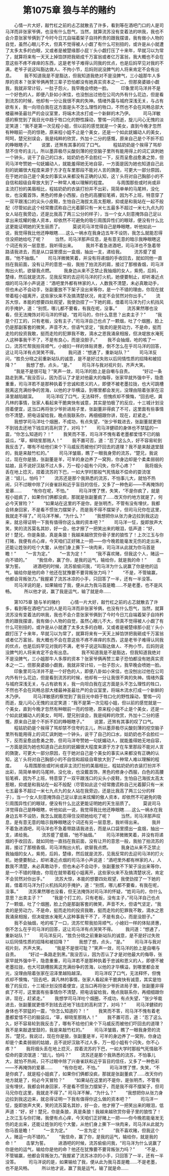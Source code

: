 # 　　第1075章 狼与羊的赌约
　　心情一片大好，敲竹杠之前的忐忑就散去了许多，看到等在酒吧门口的人是司马洋而非张家爷俩，也没有什么怨气，当然，就算流苏没有变着法的哄我，我也不会介意张家爷俩到了今时今日兀自端着架子自持矜贵的跟我摆谱，我有做小人物的自觉，虽然心眼儿不大，但真不觉得被人小觑了有什么可别扭的，或许是从小就遭了太多太多的白眼，又或者是被楚缘那小屁丫头小觑打压了十来年，早就习以为常了，就算将来有一天天上掉馅饼把我砸成千万富翁或者亿万富翁，我大概也不会在意这些不疼不痒痒的东西，这是老爷子难得认同我的优点，也是后妈罕见对我的不满，老爷子说这叫豁达做人、不拘小节，后妈则说没脾气的人将来肯定不会有出息。
　　我不知道我是不是豁达，但我知道我绝对不是没脾气，三小姐那牛人多厚的资本？张家爷俩再赞三辈子恐怕都没有她真实资本之一二，但那臭婆娘小觑我，我就非常计较，一肚子怨火，我早晚会喷她一脸。
　　印象里司马洋并不是一个好色的人，即便八卦如小宋佳，也没刨出过他在公司内外有什么花边，但是看到流苏的时候，他却有一分让我很不爽的失神。情绪外露与城府深浅无关，与占有欲有关，我一向坦白我在这方面是头不怎么理性的牲口，不然也不会在风畅总部大楼最神圣最壮严的会议室里，将端木流水打成一个新鲜的木乃伊。
　　司马洋敏感的察觉到了我目光中趋于牲口化的野性躁动，警惕一闪而逝，旋儿问心无愧的淡定笑道：“我不是第一次见程小姐，但以前的感觉就是一个美女，直到今晚才忽然有种眼前一亮的惊艳，原来程小姐不止是个美女，还是一个如此妩媚动人的美女，呵呵，楚兄别误会，我是纯粹的欣赏，外加十二分的感慨，原来自己是个不折不扣的睁眼瞎子。”
　　说罢，还煞有其事的叹了口气。
　　程姑奶奶是个挨得了骂却禁不住夸的主儿，所以墨菲极尽尖酸刻薄的挖空脑子里所有能用得上的词汇讽刺她一个钟头，说干了自己的口水，姑奶奶也不会脸红一下，反而呈愈战愈勇之势，但司马洋夸赞她一句妩媚动人，就能羞得她无地自容，一方面是因为她也知道自己此刻的妩媚很大程度来源于方才在车里那段不能对人言的旖旎，可更大一部分原因，在于她对自己是个美女的事实从来都没有正确的认知，这丫头将对自己胸部小的不自信和超级自卑放大到了一种常人难以理解的程度。
　　与周围那些或时尚或非主流打扮的美眉相比，程姑奶奶的衣装打扮并不出彩，简简单单的马尾辫，没化妆，也没戴首饰，黑色的修身小西服，白色的高腰铅笔裤，因为不上班，特意穿了一双平跟浅口的尖头小皮鞋，生怕自己海拔太高太惹眼，抑或是和我站在一起不般配（尽管如此这个经常撒谎称自己光着脚只有一米七五最多不超过一米七九点九的女人站在我旁边，还是比我高了两三公分的样子），当一个女人刻意掩饰自己足以拿出来炫耀的傲人资本，却依然不可避免的吸引周围异性们的眼球，便没有什么比这更能证明她的天生丽质了。
　　莫说司马洋觉得自己是睁眼瞎，听他如此一说，我觉得我比他还睁眼瞎……这么一祸水在我身边五年不设防，我怎么就能忍得住没把她给吃了呢？
　　当然，司马洋那声叹息，是有意无意的暗示我睁眼瞎这个词还有另一层意思，我听得出来。
　　我并不着急进酒吧，司马洋也不急着带路请我进去，而是从口袋里摸出一盒烟，抽出一支，递给我。
　　流苏蹙了蹙眉，“他不抽烟。”
　　司马洋微微笑着，并没有将递烟的手收回去，就如同他一直挡在我前面，没有让开的意思一般，我拍了拍流苏的肩，接过了那根香烟，司马洋掏出火机，欲替我点燃。
　　我身边从来不乏禁止我抽烟的女人，紫苑，后妈，楚缘，然后就是流苏，见我反常的去迎司马洋的打火机，她便要制止，却听凑近点烟的司马洋小声说道：“酒吧里外都有林家的人，人数我不清楚，未必真敢动手，但也未必不会动手，张副董放不下架子没出来等你，是一个不错的理由，你现在就带着程小姐离开，这些家伙来不及搞清楚状况，肯定不会贸然对你出手。”
　　流苏大惊，本能的想要四处观望，我使劲捏了一下她的肩，借着司马洋为打火机挡风的手掩护，道：“别慌，哪儿都不要看，有我在呢，没事。”
　　流苏果然哪也没看，但无法掩饰对司马洋的怀疑，“姓司马的，你什么意思？出卖主子？”
　　“我是个打工的，只有老板，没有主子，”司马洋自己也点了一颗烟，吐了个烟圈，脸上仍是那副客套的微笑，声音不大，但语气坚定，“我卖的是劳动力，不是命，挺而走险的投资我敢，挺而走险的犯罪我不敢，滴水之恩我涌泉相报，但决堤放水淹死人这种事我干不了，不是有良心，而是没胆子。”
　　我不会抽烟，呛的咳了一口，流苏忙帮我拍背顺气，小媳妇一样的体贴贤惠，倒不怎么在乎司马洋的回答，这让司马洋有点哭笑不得。
　　我问道：“想通了，重新站队？”
　　司马洋反问，“胜负分晓之前重新站队的诚意，是不是好过失败以后同情性质的招降和被招降？”
　　我想了想，点头，“是。”
　　司马洋与我对视片刻，齐声大笑。
　　“我是不是很可耻？”笑声一敛，司马洋的脸上是自嘲与自责。
　　“好过一条路走到黑。”我没否认，因为否认了才是对他最大的侮辱，张家早就外强中干，隐患重重，司马洋若不是那种执着于忠诚和恩义的人，即便不被老墨拉拢，也大可跳槽脱离这充满纷争的苦海，以他的才华横溢，到哪里都会发光，没理由陪着张家在沼泽里越陷越深。
　　司马洋叹了口气，无法释怀，但愧疚却不懊悔，“回去吧，龚凡林的事情，张家人看起来干脆爽快有诚意，其实是怕极了的反应，十三城计划没捞着便宜，这当口再将张少爷折进局子里，张副董非得疯了不可，这里面有些事情你不清楚，把电话留给我，晚点我联系你，再细细跟你讲，现在，赶紧走。”
　　我想学司马洋吐个烟圈，不成功，有点失望，“张少爷栽进去，张副董就更借不到钱去还地下钱庄的高利贷了，对吗？”
　　司马洋健硕的身体也不禁猛的一震，“你怎么知道的？！”
　　我笑而不答，司马洋不愧有着老墨都爱惜不已的脑袋瓜，“草，柳晓笙那贱人！”
　　我不置可否，道：“忍了这么久，好不容易轮到我反击了，哪有不给他们来个下马威反而被他们吓回去的道理？我不是来敲退堂鼓的，我是来敲竹杠的。”
　　司马洋皱眉，瞧了一眼我身旁的流苏，“楚兄，我说过，现在你是狼，张副董是羊，可羊的身边养了一窝狗，你身边却是个柔柔弱弱的姑娘，且不说好汉敌不过人多，万一程小姐有个闪失，你不心疼？”
　　我将烟头丢在地上捻灭，捏着流苏的下巴，一如大学时那般气死情敌不偿命的耍流氓道：“妞儿，怕吗？”
　　流苏还是那个我熟悉的流苏，不怕事儿大，就怕不热闹，只不过眼中除了兴奋雀跃和近乎盲目的信任，又多了一种色彩——不再掩饰的爱慕……
　　“有你在呢，不怕。”
　　司马洋愣了愣，失笑，“不是你疯了，就是程小姐疯了，如果你们俩都没疯，那就是张副董疯了……改天你约地方就是了，何必今天冒险？”
　　“如果站在这里的不是你，是张明杰，不管有没有埋伏，我都会转身回家，不是看不惯张力摆架子，而是我不得不摆架子，但司马兄你在这里，我就走不得了。”         司马洋不解，“为什么？”
　　“我想把你从张力身边拉到我这边来，就总得证明一下我有值得你这么做的资本吧？”
　　司马洋一怔，旋即放声大笑，笑的流苏莫名其妙，好一会，他才擦了一把笑出来的眼泪，低声道：“好，好！楚兄，你是条狼，真是条狼！我越来越欣赏你骨子里的狼性了！上次江玉与你打赌，我便有点心痒，今天咱们正好赌上一把——你今晚若能毫发无伤的走出来，还能让姓张的吃个大鳖，从他们身上撕下一块肉来，司马洋从此就为你马首是瞻！”
　　“一言为定。”
　　“一言为定！”
　　“我不喜欢赌，但我这个人，赌运一向不错的。”
　　“我信命，赢了你，是我的运气，输给你，就是我的命！”
　　击掌为誓。
　　进酒吧的时候，流苏偷偷问我，“司马洋为什么说赢了你是他的运气，输给你是他的命？他还在犹豫要不要背叛张力吗？”
　　“不是，不管输赢，他都会背叛张力。”我握紧了流苏冰凉的小手，只回答了一半，还有一半没答。
　　司马洋说的是，如果输给了我，便从此为我马首是瞻……不是老墨，也不是风畅。
　　所以他才说，赢了我是运气，输了就是命……

　　第1075章 狼与羊的赌约
　　心情一片大好，敲竹杠之前的忐忑就散去了许多，看到等在酒吧门口的人是司马洋而非张家爷俩，也没有什么怨气，当然，就算流苏没有变着法的哄我，我也不会介意张家爷俩到了今时今日兀自端着架子自持矜贵的跟我摆谱，我有做小人物的自觉，虽然心眼儿不大，但真不觉得被人小觑了有什么可别扭的，或许是从小就遭了太多太多的白眼，又或者是被楚缘那小屁丫头小觑打压了十来年，早就习以为常了，就算将来有一天天上掉馅饼把我砸成千万富翁或者亿万富翁，我大概也不会在意这些不疼不痒痒的东西，这是老爷子难得认同我的优点，也是后妈罕见对我的不满，老爷子说这叫豁达做人、不拘小节，后妈则说没脾气的人将来肯定不会有出息。
　　我不知道我是不是豁达，但我知道我绝对不是没脾气，三小姐那牛人多厚的资本？张家爷俩再赞三辈子恐怕都没有她真实资本之一二，但那臭婆娘小觑我，我就非常计较，一肚子怨火，我早晚会喷她一脸。
　　印象里司马洋并不是一个好色的人，即便八卦如小宋佳，也没刨出过他在公司内外有什么花边，但是看到流苏的时候，他却有一分让我很不爽的失神。情绪外露与城府深浅无关，与占有欲有关，我一向坦白我在这方面是头不怎么理性的牲口，不然也不会在风畅总部大楼最神圣最壮严的会议室里，将端木流水打成一个新鲜的木乃伊。
　　司马洋敏感的察觉到了我目光中趋于牲口化的野性躁动，警惕一闪而逝，旋儿问心无愧的淡定笑道：“我不是第一次见程小姐，但以前的感觉就是一个美女，直到今晚才忽然有种眼前一亮的惊艳，原来程小姐不止是个美女，还是一个如此妩媚动人的美女，呵呵，楚兄别误会，我是纯粹的欣赏，外加十二分的感慨，原来自己是个不折不扣的睁眼瞎子。”
　　说罢，还煞有其事的叹了口气。
　　程姑奶奶是个挨得了骂却禁不住夸的主儿，所以墨菲极尽尖酸刻薄的挖空脑子里所有能用得上的词汇讽刺她一个钟头，说干了自己的口水，姑奶奶也不会脸红一下，反而呈愈战愈勇之势，但司马洋夸赞她一句妩媚动人，就能羞得她无地自容，一方面是因为她也知道自己此刻的妩媚很大程度来源于方才在车里那段不能对人言的旖旎，可更大一部分原因，在于她对自己是个美女的事实从来都没有正确的认知，这丫头将对自己胸部小的不自信和超级自卑放大到了一种常人难以理解的程度。
　　与周围那些或时尚或非主流打扮的美眉相比，程姑奶奶的衣装打扮并不出彩，简简单单的马尾辫，没化妆，也没戴首饰，黑色的修身小西服，白色的高腰铅笔裤，因为不上班，特意穿了一双平跟浅口的尖头小皮鞋，生怕自己海拔太高太惹眼，抑或是和我站在一起不般配（尽管如此这个经常撒谎称自己光着脚只有一米七五最多不超过一米七九点九的女人站在我旁边，还是比我高了两三公分的样子），当一个女人刻意掩饰自己足以拿出来炫耀的傲人资本，却依然不可避免的吸引周围异性们的眼球，便没有什么比这更能证明她的天生丽质了。
　　莫说司马洋觉得自己是睁眼瞎，听他如此一说，我觉得我比他还睁眼瞎……这么一祸水在我身边五年不设防，我怎么就能忍得住没把她给吃了呢？
　　当然，司马洋那声叹息，是有意无意的暗示我睁眼瞎这个词还有另一层意思，我听得出来。
　　我并不着急进酒吧，司马洋也不急着带路请我进去，而是从口袋里摸出一盒烟，抽出一支，递给我。
　　流苏蹙了蹙眉，“他不抽烟。”
　　司马洋微微笑着，并没有将递烟的手收回去，就如同他一直挡在我前面，没有让开的意思一般，我拍了拍流苏的肩，接过了那根香烟，司马洋掏出火机，欲替我点燃。
　　我身边从来不乏禁止我抽烟的女人，紫苑，后妈，楚缘，然后就是流苏，见我反常的去迎司马洋的打火机，她便要制止，却听凑近点烟的司马洋小声说道：“酒吧里外都有林家的人，人数我不清楚，未必真敢动手，但也未必不会动手，张副董放不下架子没出来等你，是一个不错的理由，你现在就带着程小姐离开，这些家伙来不及搞清楚状况，肯定不会贸然对你出手。”
　　流苏大惊，本能的想要四处观望，我使劲捏了一下她的肩，借着司马洋为打火机挡风的手掩护，道：“别慌，哪儿都不要看，有我在呢，没事。”
　　流苏果然哪也没看，但无法掩饰对司马洋的怀疑，“姓司马的，你什么意思？出卖主子？”
　　“我是个打工的，只有老板，没有主子，”司马洋自己也点了一颗烟，吐了个烟圈，脸上仍是那副客套的微笑，声音不大，但语气坚定，“我卖的是劳动力，不是命，挺而走险的投资我敢，挺而走险的犯罪我不敢，滴水之恩我涌泉相报，但决堤放水淹死人这种事我干不了，不是有良心，而是没胆子。”
　　我不会抽烟，呛的咳了一口，流苏忙帮我拍背顺气，小媳妇一样的体贴贤惠，倒不怎么在乎司马洋的回答，这让司马洋有点哭笑不得。
　　我问道：“想通了，重新站队？”
　　司马洋反问，“胜负分晓之前重新站队的诚意，是不是好过失败以后同情性质的招降和被招降？”
　　我想了想，点头，“是。”
　　司马洋与我对视片刻，齐声大笑。
　　“我是不是很可耻？”笑声一敛，司马洋的脸上是自嘲与自责。
　　“好过一条路走到黑。”我没否认，因为否认了才是对他最大的侮辱，张家早就外强中干，隐患重重，司马洋若不是那种执着于忠诚和恩义的人，即便不被老墨拉拢，也大可跳槽脱离这充满纷争的苦海，以他的才华横溢，到哪里都会发光，没理由陪着张家在沼泽里越陷越深。
　　司马洋叹了口气，无法释怀，但愧疚却不懊悔，“回去吧，龚凡林的事情，张家人看起来干脆爽快有诚意，其实是怕极了的反应，十三城计划没捞着便宜，这当口再将张少爷折进局子里，张副董非得疯了不可，这里面有些事情你不清楚，把电话留给我，晚点我联系你，再细细跟你讲，现在，赶紧走。”
　　我想学司马洋吐个烟圈，不成功，有点失望，“张少爷栽进去，张副董就更借不到钱去还地下钱庄的高利贷了，对吗？”
　　司马洋健硕的身体也不禁猛的一震，“你怎么知道的？！”
　　我笑而不答，司马洋不愧有着老墨都爱惜不已的脑袋瓜，“草，柳晓笙那贱人！”
　　我不置可否，道：“忍了这么久，好不容易轮到我反击了，哪有不给他们来个下马威反而被他们吓回去的道理？我不是来敲退堂鼓的，我是来敲竹杠的。”
　　司马洋皱眉，瞧了一眼我身旁的流苏，“楚兄，我说过，现在你是狼，张副董是羊，可羊的身边养了一窝狗，你身边却是个柔柔弱弱的姑娘，且不说好汉敌不过人多，万一程小姐有个闪失，你不心疼？”
　　我将烟头丢在地上捻灭，捏着流苏的下巴，一如大学时那般气死情敌不偿命的耍流氓道：“妞儿，怕吗？”
　　流苏还是那个我熟悉的流苏，不怕事儿大，就怕不热闹，只不过眼中除了兴奋雀跃和近乎盲目的信任，又多了一种色彩——不再掩饰的爱慕……
　　“有你在呢，不怕。”
　　司马洋愣了愣，失笑，“不是你疯了，就是程小姐疯了，如果你们俩都没疯，那就是张副董疯了……改天你约地方就是了，何必今天冒险？”
　　“如果站在这里的不是你，是张明杰，不管有没有埋伏，我都会转身回家，不是看不惯张力摆架子，而是我不得不摆架子，但司马兄你在这里，我就走不得了。”         司马洋不解，“为什么？”
　　“我想把你从张力身边拉到我这边来，就总得证明一下我有值得你这么做的资本吧？”
　　司马洋一怔，旋即放声大笑，笑的流苏莫名其妙，好一会，他才擦了一把笑出来的眼泪，低声道：“好，好！楚兄，你是条狼，真是条狼！我越来越欣赏你骨子里的狼性了！上次江玉与你打赌，我便有点心痒，今天咱们正好赌上一把——你今晚若能毫发无伤的走出来，还能让姓张的吃个大鳖，从他们身上撕下一块肉来，司马洋从此就为你马首是瞻！”
　　“一言为定。”
　　“一言为定！”
　　“我不喜欢赌，但我这个人，赌运一向不错的。”
　　“我信命，赢了你，是我的运气，输给你，就是我的命！”
　　击掌为誓。
　　进酒吧的时候，流苏偷偷问我，“司马洋为什么说赢了你是他的运气，输给你是他的命？他还在犹豫要不要背叛张力吗？”
　　“不是，不管输赢，他都会背叛张力。”我握紧了流苏冰凉的小手，只回答了一半，还有一半没答。
　　司马洋说的是，如果输给了我，便从此为我马首是瞻……不是老墨，也不是风畅。
　　所以他才说，赢了我是运气，输了就是命……
